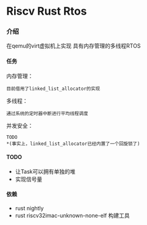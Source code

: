 # Riscv Rust Rtos

### 介绍
在qemu的virt虚拟机上实现
具有内存管理的多线程RTOS

#### 任务
内存管理：

    目前借用了linked_list_allocator的实现


多线程：

    通过系统的定时器中断进行平均线程调度


并发安全：

    TODO
    *(事实上，linked_list_allocator已经内置了一个回旋锁了)

#### TODO

- 让Task可以拥有单独的堆
- 实现信号量

#### 依赖
- rust nightly 
- rust riscv32imac-unknown-none-elf 构建工具